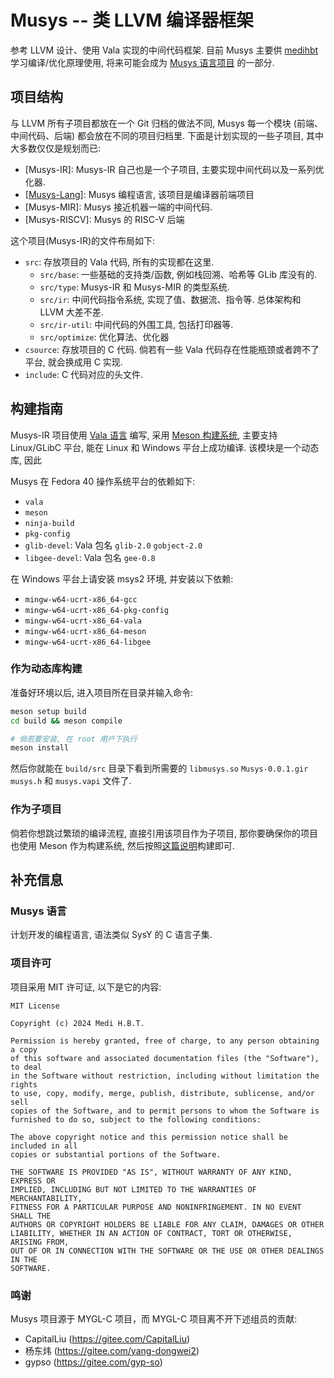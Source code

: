 # Musys -- 类 LLVM 编译器框架

参考 LLVM 设计、使用 Vala 实现的中间代码框架. 目前 Musys 主要供 [medihbt](https://github.com/medihbt) 学习编译/优化原理使用, 将来可能会成为 [Musys 语言项目](https://github.com/medihbt/musys-lang) 的一部分.

## 项目结构

与 LLVM 所有子项目都放在一个 Git 归档的做法不同, Musys 每一个模块 (前端、中间代码、后端) 都会放在不同的项目归档里. 下面是计划实现的一些子项目, 其中大多数仅仅是规划而已:

- \[Musys-IR]: Musys-IR 自己也是一个子项目, 主要实现中间代码以及一系列优化器.
- [\[Musys-Lang\]](https://github.com/medihbt/musys-lang): Musys 编程语言, 该项目是编译器前端项目
- \[Musys-MIR]: Musys 接近机器一端的中间代码.
- \[Musys-RISCV]: Musys 的 RISC-V 后端

这个项目(Musys-IR)的文件布局如下:

- `src`: 存放项目的 Vala 代码, 所有的实现都在这里.
  - `src/base`: 一些基础的支持类/函数, 例如栈回溯、哈希等 GLib 库没有的.
  - `src/type`: Musys-IR 和 Musys-MIR 的类型系统.
  - `src/ir`: 中间代码指令系统, 实现了值、数据流、指令等. 总体架构和 LLVM 大差不差.
  - `src/ir-util`: 中间代码的外围工具, 包括打印器等.
  - `src/optimize`: 优化算法、优化器
- `csource`: 存放项目的 C 代码. 倘若有一些 Vala 代码存在性能瓶颈或者跨不了平台, 就会换成用 C 实现.
- `include`: C 代码对应的头文件.

## 构建指南

Musys-IR 项目使用 [Vala 语言](https://vala.dev) 编写, 采用 [Meson 构建系统](https://mesonbuild.com/), 主要支持 Linux/GLibC 平台, 能在 Linux 和 Windows 平台上成功编译. 该模块是一个动态库, 因此

Musys 在 Fedora 40 操作系统平台的依赖如下:

- `vala`
- `meson`
- `ninja-build`
- `pkg-config`
- `glib-devel`: Vala 包名 `glib-2.0` `gobject-2.0`
- `libgee-devel`: Vala 包名 `gee-0.8`

在 Windows 平台上请安装 msys2 环境, 并安装以下依赖:

- `mingw-w64-ucrt-x86_64-gcc`
- `mingw-w64-ucrt-x86_64-pkg-config`
- `mingw-w64-ucrt-x86_64-vala`
- `mingw-w64-ucrt-x86_64-meson`
- `mingw-w64-ucrt-x86_64-libgee`

### 作为动态库构建

准备好环境以后, 进入项目所在目录并输入命令:

```bash
meson setup build
cd build && meson compile

# 倘若要安装, 在 root 用户下执行
meson install
```

然后你就能在 `build/src` 目录下看到所需要的 `libmusys.so` `Musys-0.0.1.gir` `musys.h` 和 `musys.vapi` 文件了.

### 作为子项目

倘若你想跳过繁琐的编译流程, 直接引用该项目作为子项目, 那你要确保你的项目也使用 Meson 作为构建系统, 然后按照[这篇说明](https://mesonbuild.com/Subprojects.html)构建即可.

## 补充信息

### Musys 语言

计划开发的编程语言, 语法类似 SysY 的 C 语言子集.

### 项目许可

项目采用 MIT 许可证, 以下是它的内容:

```
MIT License

Copyright (c) 2024 Medi H.B.T.

Permission is hereby granted, free of charge, to any person obtaining a copy
of this software and associated documentation files (the "Software"), to deal
in the Software without restriction, including without limitation the rights
to use, copy, modify, merge, publish, distribute, sublicense, and/or sell
copies of the Software, and to permit persons to whom the Software is
furnished to do so, subject to the following conditions:

The above copyright notice and this permission notice shall be included in all
copies or substantial portions of the Software.

THE SOFTWARE IS PROVIDED "AS IS", WITHOUT WARRANTY OF ANY KIND, EXPRESS OR
IMPLIED, INCLUDING BUT NOT LIMITED TO THE WARRANTIES OF MERCHANTABILITY,
FITNESS FOR A PARTICULAR PURPOSE AND NONINFRINGEMENT. IN NO EVENT SHALL THE
AUTHORS OR COPYRIGHT HOLDERS BE LIABLE FOR ANY CLAIM, DAMAGES OR OTHER
LIABILITY, WHETHER IN AN ACTION OF CONTRACT, TORT OR OTHERWISE, ARISING FROM,
OUT OF OR IN CONNECTION WITH THE SOFTWARE OR THE USE OR OTHER DEALINGS IN THE
SOFTWARE.
```

### 鸣谢

Musys 项目源于 MYGL-C 项目，而 MYGL-C 项目离不开下述组员的贡献:

- CapitalLiu (https://gitee.com/CapitalLiu)
- 杨东炜 (https://gitee.com/yang-dongwei2)
- gypso (https://gitee.com/gyp-so)
